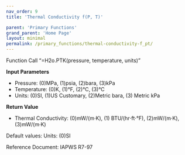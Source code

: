 ```yaml
---
nav_order: 9
title: 'Thermal Conductivity f(P, T)'

parent: 'Primary Functions'
grand_parent: 'Home Page'
layout: minimal
permalink: /primary_functions/thermal-conductivity-f_pt/
---
```


Function Call “=H2o.PTK(pressure, temperature, units)”

**Input Parameters**

- Pressure: (0)MPa, (1)psia, (2)bara, (3)kPa
- Temperature: (0)K, (1)°F, (2)°C, (3)°C
- Units: (0)SI, (1)US Customary, (2)Metric bara, (3) Metric kPa

**Return Value**

- Thermal Conductivity: (0)mW/(m·K), (1) BTU/(hr⋅ft⋅°F), (2)mW/(m·K), (3)mW/(m·K)

Default values: Units: (0)SI

Reference Document: IAPWS R7-97
